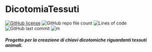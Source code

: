 # DicotomiaTessuti
[![GitHub license](https://img.shields.io/github/license/TheViperShow/DicotomiaTessuti?style=for-the-badge)](https://github.com/TheViperShow/DicotomiaTessuti/blob/main/LICENSE) ![GitHub repo file count](https://img.shields.io/github/directory-file-count/TheViperShow/DicotomiaTessuti?style=for-the-badge) ![Lines of code](https://img.shields.io/tokei/lines/github/TheViperShow/DicotomiaTessuti?style=for-the-badge) ![GitHub last commit](https://img.shields.io/github/last-commit/TheViperShow/DicotomiaTessuti?style=for-the-badge) ![m](https://img.shields.io/badge/made%20with-C-red?style=for-the-badge)
<br/>

<h5> Progetto per la creazione di chiavi dicotomiche riguardanti tessuti animali. </h5>
